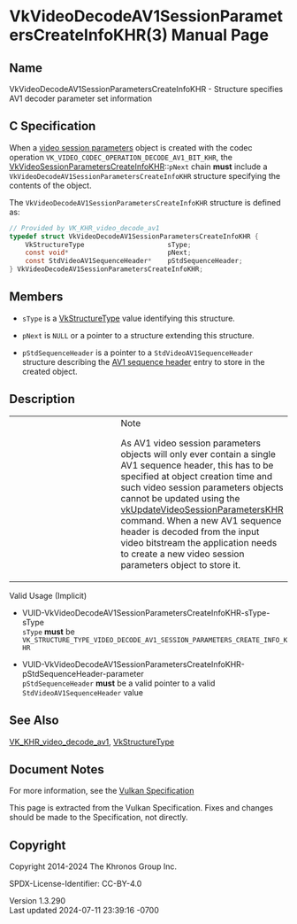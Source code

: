 # VkVideoDecodeAV1SessionParametersCreateInfoKHR(3) Manual Page

## Name

VkVideoDecodeAV1SessionParametersCreateInfoKHR - Structure specifies AV1
decoder parameter set information



## <a href="#_c_specification" class="anchor"></a>C Specification

When a <a
href="https://registry.khronos.org/vulkan/specs/1.3-extensions/html/vkspec.html#video-session-parameters"
target="_blank" rel="noopener">video session parameters</a> object is
created with the codec operation
`VK_VIDEO_CODEC_OPERATION_DECODE_AV1_BIT_KHR`, the
[VkVideoSessionParametersCreateInfoKHR](https://registry.khronos.org/vulkan/specs/1.3-extensions/man/html/VkVideoSessionParametersCreateInfoKHR.html)::`pNext`
chain **must** include a
`VkVideoDecodeAV1SessionParametersCreateInfoKHR` structure specifying
the contents of the object.

The `VkVideoDecodeAV1SessionParametersCreateInfoKHR` structure is
defined as:

``` c
// Provided by VK_KHR_video_decode_av1
typedef struct VkVideoDecodeAV1SessionParametersCreateInfoKHR {
    VkStructureType                     sType;
    const void*                         pNext;
    const StdVideoAV1SequenceHeader*    pStdSequenceHeader;
} VkVideoDecodeAV1SessionParametersCreateInfoKHR;
```

## <a href="#_members" class="anchor"></a>Members

- `sType` is a [VkStructureType](https://registry.khronos.org/vulkan/specs/1.3-extensions/man/html/VkStructureType.html) value identifying
  this structure.

- `pNext` is `NULL` or a pointer to a structure extending this
  structure.

- `pStdSequenceHeader` is a pointer to a `StdVideoAV1SequenceHeader`
  structure describing the <a
  href="https://registry.khronos.org/vulkan/specs/1.3-extensions/html/vkspec.html#decode-av1-sequence-header"
  target="_blank" rel="noopener">AV1 sequence header</a> entry to store
  in the created object.

## <a href="#_description" class="anchor"></a>Description

<table>
<colgroup>
<col style="width: 50%" />
<col style="width: 50%" />
</colgroup>
<tbody>
<tr>
<td class="icon"><em></em></td>
<td class="content">Note
<p>As AV1 video session parameters objects will only ever contain a
single AV1 sequence header, this has to be specified at object creation
time and such video session parameters objects cannot be updated using
the <a
href="vkUpdateVideoSessionParametersKHR.html">vkUpdateVideoSessionParametersKHR</a>
command. When a new AV1 sequence header is decoded from the input video
bitstream the application needs to create a new video session parameters
object to store it.</p></td>
</tr>
</tbody>
</table>

Valid Usage (Implicit)

- <a
  href="#VUID-VkVideoDecodeAV1SessionParametersCreateInfoKHR-sType-sType"
  id="VUID-VkVideoDecodeAV1SessionParametersCreateInfoKHR-sType-sType"></a>
  VUID-VkVideoDecodeAV1SessionParametersCreateInfoKHR-sType-sType  
  `sType` **must** be
  `VK_STRUCTURE_TYPE_VIDEO_DECODE_AV1_SESSION_PARAMETERS_CREATE_INFO_KHR`

- <a
  href="#VUID-VkVideoDecodeAV1SessionParametersCreateInfoKHR-pStdSequenceHeader-parameter"
  id="VUID-VkVideoDecodeAV1SessionParametersCreateInfoKHR-pStdSequenceHeader-parameter"></a>
  VUID-VkVideoDecodeAV1SessionParametersCreateInfoKHR-pStdSequenceHeader-parameter  
  `pStdSequenceHeader` **must** be a valid pointer to a valid
  `StdVideoAV1SequenceHeader` value

## <a href="#_see_also" class="anchor"></a>See Also

[VK_KHR_video_decode_av1](https://registry.khronos.org/vulkan/specs/1.3-extensions/man/html/VK_KHR_video_decode_av1.html),
[VkStructureType](https://registry.khronos.org/vulkan/specs/1.3-extensions/man/html/VkStructureType.html)

## <a href="#_document_notes" class="anchor"></a>Document Notes

For more information, see the <a
href="https://registry.khronos.org/vulkan/specs/1.3-extensions/html/vkspec.html#VkVideoDecodeAV1SessionParametersCreateInfoKHR"
target="_blank" rel="noopener">Vulkan Specification</a>

This page is extracted from the Vulkan Specification. Fixes and changes
should be made to the Specification, not directly.

## <a href="#_copyright" class="anchor"></a>Copyright

Copyright 2014-2024 The Khronos Group Inc.

SPDX-License-Identifier: CC-BY-4.0

Version 1.3.290  
Last updated 2024-07-11 23:39:16 -0700
